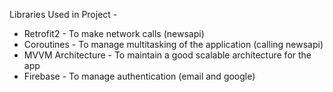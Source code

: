 
Libraries Used in Project - 

<ul>
<li>Retrofit2 - To make network calls (newsapi) </li>
<li>Coroutines - To manage multitasking of the application (calling newsapi)</li>
<li>MVVM Architecture - To maintain a good scalable architecture for the app</li>
<li>Firebase - To manage authentication (email and google)</li>
</ul>